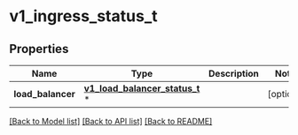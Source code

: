 # v1_ingress_status_t

## Properties
Name | Type | Description | Notes
------------ | ------------- | ------------- | -------------
**load_balancer** | [**v1_load_balancer_status_t**](v1_load_balancer_status.md) \* |  | [optional] 

[[Back to Model list]](../README.md#documentation-for-models) [[Back to API list]](../README.md#documentation-for-api-endpoints) [[Back to README]](../README.md)


